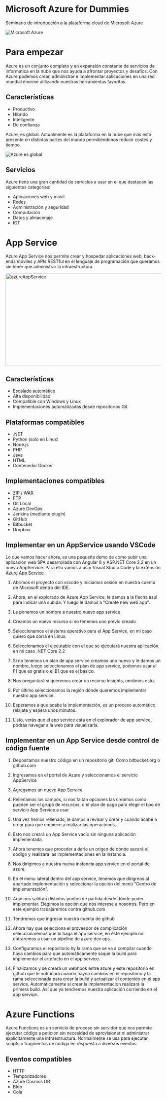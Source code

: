 # Microsoft Azure for Dummies
Seminario de introducción a la plataforma cloud de Microsoft Azure

![Microsoft Azure](https://ktconnections.com/images/easyblog_articles/658/microsoft-azure-500x500.png)

# Para empezar
Azure es un conjunto completo y en expansión constante de servicios de informática en la nube que nos ayuda a afrontar proyectos y desafíos. Con Azure podemos crear, administrar e implementar aplicaciones en una red mundial enorme utilizando nuestras herramientas favoritas.

## Características
- Productivo
- Hibrido
- Inteligente
- De confianza

Azure, es global. Actualmente es la plataforma en la nube que más está presente en distintas partes del mundo permitiéndonos reducir costes y tiempo.

![Azure es global](https://www.thomasmaurer.ch/wp-content/uploads/2019/08/Microsoft-Azure-Regions-Map-with-Swiss-Azure-Regions-Switzerland.jpg)

## Servicios
Azure tiene una gran cantidad de servicios a usar en el que destacan las siguientes categorías:

- Aplicaciones web y móvil
- Redes
- Administración y seguridad
- Computación
- Datos y almacenaje
- IOT


# App Service
Azure App Service nos permite crear y hospedar aplicaciones web, back-ends móviles y APIs RESTful en el lenguaje de programación que queramos sin tener que administrar la infraestructura.

<img src="https://slideplayer.com/slide/12341982/73/images/2/Azure+App+Service+Family.jpg" alt="azureAppService" width="530" height="300"></img>

## Características
- Escalado automático
- Alta disponibilidad
- Compatible con Windows y Linux
- Implementaciones automatizadas desde repositorios Git.

## Plataformas compatibles
- .NET
- Python (solo en Linux)
- Node.js
- PHP
- Java
- HTML
- Contenedor Docker

## Implementaciones compatibles
- ZIP / WAR
- FTP
- Git Local
- Azure DevOps
- Jenkins (mediante plugin)
- GitHub
- Bitbucket
- Dropbox

## Implementar en un AppService usando VSCode
Lo que vamos hacer ahora, es una pequeña demo de como subir una aplicación web SPA desarrollada con Angular 8 y ASP.NET Core 2.2 en un nuevo AppService. Para ello vamos a usar Visual Studio Code y la extensión [Azure App Service](vscode:extension/ms-azuretools.vscode-azureappservice).

1. Abrimos el proyecto con vscode y iniciamos sesión en nuestra cuenta de Microsoft dentro del IDE.

<!-- ![Inicio de sesión](https://i.ibb.co/h9zLx0g/1.png)
![Reedirección al navegador](https://i.ibb.co/J5P6QdM/2.png) -->

2. Ahora, en el explorado de Azure App Service, le damos a la flecha azul para indicar una subida. Y luego le damos a "Create new web app".

<!-- ![Upload](https://i.ibb.co/1Xk5dwC/4.png)
![Crear nuevo app service](https://i.ibb.co/rQwmk1b/3-5.png) -->

3. Le ponemos un nombre a nuestro nuevo app service

<!-- ![App service name](https://i.ibb.co/z7cSKYR/5.png) -->

4. Creamos un nuevo recurso si no tenemos uno previo creado

<!-- ![Group resource](https://i.ibb.co/c6trq4X/6.png) -->

5. Seleccionamos el sistema operativo para el App Service, en mi caso quiero que corra en Linux.

<!-- ![Seleccion sistema operativo](https://i.ibb.co/w0YLhPY/7.png) -->

6. Seleccionamos el ejecutable con el que se ejecutará nuestra aplicación, en mi caso .NET Core 2.2

<!-- ![Escoger runtime](https://i.ibb.co/cvJJRSf/8.png) -->

7. Si no tenemos un plan de app service creamos uno nuevo y le damos un nombre, luego seleccionamos el plan de app service, podemos usar el F1 que es gratis o el B1 que es el básico.

<!-- ![Crear plan servicio](https://i.ibb.co/nP9DFg5/9.png)
![Plan básico](https://i.ibb.co/D7tw7pm/10.png) -->

8. Nos preguntará si queremos crear un recurso Insights, omitimos esto.

<!-- ![Ignorar insights](https://i.ibb.co/w0pTDm1/11.png) -->

9. Por último seleccionamos la región dónde queremos implementar nuestro app service.

<!-- ![Seleccionar región de despliegue](https://i.ibb.co/vc9DZWq/12.png) -->

10. Esperamos a que acabe la implementación, es un proceso automático, relajate y espera unos minutos.

11. Listo, verás que el app service esta en el explorador de app service, podrás navegar a la web para visualizarla.

## Implementar en un App Service desde control de código fuente

1. Depositamos nuestro código en un repositorio git. Como bitbucket.org o github.com

2. Ingresamos en el portal de Azure y seleccionamos el servicio AppService

3. Agregamos un nuevo App Service

4. Rellenamos los campos, si nos faltan opciones las creamos como pueden ser el grupo de recursos, o el plan de pago para elegir el tipo de servicio App Service a usar

5. Una vez hemos rellenado, le damos a revisar y crear y cuando acabe a crear para que empiece a realizar las operaciones.

6. Esto nos creará un App Service vacío sin ninguna aplicación implementada.

7. Ahora tenemos que proceder a darle un origen de dónde sacará el código y realizara las implementaciones en la instancia.

8. Nos dirigimos a nuestra nueva instancia app service en el portal de azure.

9. En el menu lateral dentro del app service, tenemos que dirigrnos al apartado implementación y seleccionar la opción del menú "Centro de implementación".

10. Aquí nos saldrán distintos puntos de partida desde dónde poder implementar. Elegimos la opción que nos interese a nosotros. Pero en este ejemplo trabajaremos contra github.com

11. Tendremos que ingresar nuestra cuenta de github

12. Ahora hay que selecciona el proveedor de compilcación seleccionaremos que lo haga el app service, en este ejemplo no entraremos a usar un pipeline de azure dev ops.

13. Configuramos el repositorio hy la rama que se va a compilar cuando haya cambios para que automáticamente saque la build para implementar el artefacto en el app service. 

14. Finalizamos y se creará un webhook entre azure y este repositorio en github que le notificará cuando hayna cambios en el repositorio y la rama seleccionada para crear la build y actualizar el contenido en el app service. Automáticamente al crear la implementacion realizará la primera build. Así que ya tendremos nuestra aplicación corriendo en el app service.






# Azure Functions
Azure Functions es un servicio de proceso sin servidor que nos permite ejecutar código a petición sin necesidad de aprovisionar ni administrar explicitamente una infraestructura. Normalmente se usa para ejecutar scripts o fragmentos de código en respuesta a diversos eventos.

## Eventos compatibles
- HTTP
- Temporizadores
- Azure Cosmos DB
- Blob
- Cola

